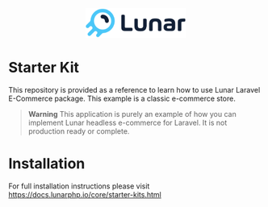 <p align="center"><a href="https://lunarphp.io/" target="_blank"><img src="https://raw.githubusercontent.com/lunarphp/art/main/lunar-logo.svg" width="200" alt="Lunar"></a></p>

# Starter Kit

This repository is provided as a reference to learn how to use Lunar Laravel E-Commerce package. This example is a classic e-commerce store.

> **Warning**
> This application is purely an example of how you can implement Lunar headless e-commerce for Laravel. It is not production ready or complete.

# Installation

For full installation instructions please visit https://docs.lunarphp.io/core/starter-kits.html
